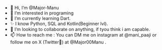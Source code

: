 - 👋 Hi, I’m @Major-Manu
- 👀 I’m interested in programing 
- 🌱 I’m currently learning Dart.
- ✨ I know Python, SQL and Kotlin(Beginner lvl).
- 💞️ I’m looking to collaborate on anything, if tyou think i am capable.
- 📫 How to reach me : You can DM me on instagram at @mani_paaji or follow me on X (Twitter🥲) at @Major00Manu .

<!---
Major-Manu/Major-Manu is a ✨ special ✨ repository because its `README.md` (this file) appears on your GitHub profile.
You can click the Preview link to take a look at your changes.
--->
